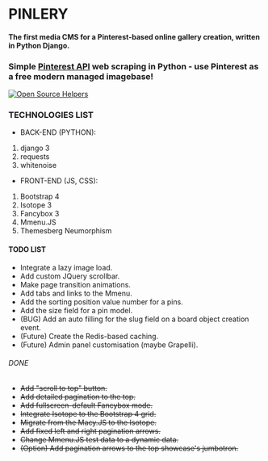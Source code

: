 # PINLERY 
#### The first media CMS for a Pinterest-based online gallery creation, written in Python Django.

### Simple [Pinterest API](https://github.com/imgVOID/pinlery/blob/new/pinlery/init_api.py) web scraping in Python - use Pinterest as a free modern managed imagebase!
[![Open Source Helpers](https://www.codetriage.com/imgvoid/pinlery/badges/users.svg)](https://www.codetriage.com/imgvoid/pinlery)


### TECHNOLOGIES LIST
* BACK-END (PYTHON):
1. django 3
2. requests
3. whitenoise
* FRONT-END (JS, CSS):
1. Bootstrap 4
2. Isotope 3
3. Fancybox 3
4. Mmenu.JS
5. Themesberg Neumorphism 

#### TODO LIST
* Integrate a lazy image load.
* Add custom JQuery scrollbar.
* Make page transition animations.
* Add tabs and links to the Mmenu.
* Add the sorting position value number for a pins.
* Add the size field for a pin model.
* (BUG) Add an auto filling for the slug field on a board object creation event.
* (Future) Create the Redis-based caching.
* (Future) Admin panel customisation (maybe Grapelli).
###### DONE
* ~~Add "scroll to top" button.~~
* ~~Add detailed pagination to the top.~~
* ~~Add fullscreen-default Fancybox mode.~~
* ~~Integrate Isotope to the Bootstrap 4 grid.~~
* ~~Migrate from the Macy.JS to the Isotope.~~
* ~~Add fixed left and right pagination arrows.~~
* ~~Change Mmenu.JS test data to a dynamic data.~~
* ~~(Option) Add pagination arrows to the top showcase's jumbotron.~~
